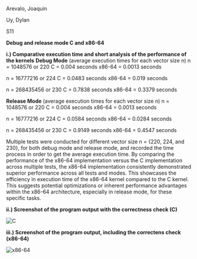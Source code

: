 Arevalo, Joaquin

Uy, Dylan

S11

**Debug and release mode C and x86-64**

**i.) Comparative execution time and short analysis of the performance of the kernels**
**Debug Mode** (average execution times for each vector size n)
n = 1048576 or 220
C = 0.004 seconds
x86-64 = 0.0013 seconds

n = 16777216 or 224
C = 0.0483 seconds
x86-64 = 0.019 seconds

n = 268435456 or 230
C =  0.7838 seconds
x86-64 = 0.3379 seconds

**Release Mode** (average execution times for each vector size n)
n = 1048576 or 220
C = 0.004 seconds
x86-64 = 0.0013 seconds

n = 16777216 or 224
C = 0.0584 seconds
x86-64 = 0.0284 seconds

n = 268435456 or 230
C = 0.9149 seconds
x86-64 = 0.4547 seconds

  Multiple tests were conducted for different vector size n = {220, 224, and 230}, for both debug mode and release mode, and recorded the time process in order to get the average execution time. By comparing the performance of the x86-64 implementation versus the C implementation across multiple tests, the x86-64 implementation consistently demonstrated superior performance across all tests and modes. This showcases the efficiency in execution time of the x86-64 kernel compared to the C kernel. This suggests potential optimizations or inherent performance advantages within the x86-64 architecture, especially in release mode, for these specific tasks.

**ii.) Screenshot of the program output with the correctness check (C)**

![C](https://github.com/Joaquin-Arevalo/x86-to-C-interface-programming-project/assets/160611650/b73b97d0-8dd5-4253-9286-b9fe8368dfcc)

**iii.) Screenshot of the program output, including the correctens check (x86-64)**

![x86-64](https://github.com/Joaquin-Arevalo/x86-to-C-interface-programming-project/assets/160611650/0dcfa821-c011-4cab-8bc6-c7dbe2638f3c)

